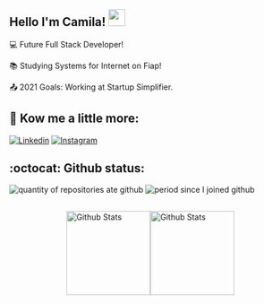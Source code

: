 ## Hello I'm Camila! <img src=https://github.com/TheDudeThatCode/TheDudeThatCode/blob/master/Assets/Earth.gif width="30">

:computer: Future Full Stack Developer!

:books: Studying Systems for Internet on Fiap!

:outbox_tray: 2021 Goals: Working at Startup Simplifier.

 
## :link: Kow me a little more:

[![Linkedin](https://img.shields.io/badge/LinkedIn-0077B5?style=for-the-badge&logo=linkedin&logoColor=white)](https://www.linkedin.com/in/camilasalessilva/)
[![Instagram](https://img.shields.io/badge/Instagram-E4405F?style=for-the-badge&logo=instagram&logoColor=white)](https://www.instagram.com/camilaoshe/)


## :octocat: Github status:

<div>
  <img  src="https://badges.pufler.dev/repos/camilasales" alt="quantity of repositories ate github"  /> 
  <img  src="https://badges.pufler.dev/years/camilasales" alt="period since I joined github" />
</div>

<div style="display: flex; flex-wrap: wrap; justify-content: center; margin: 30px 0;">  
  <img height="150px" src="https://github-readme-stats.vercel.app/api/top-langs/?username=camilasales&layout=compact&count_private=true&theme=tokyonight" alt="Github Stats" />
  <img height="150px" src="https://github-readme-stats.vercel.app/api?show_icons=true&include_all_commits=true&hide=issues&username=camilasales&count_private=true&theme=tokyonight" alt="Github Stats" />
  <br />
</div>
